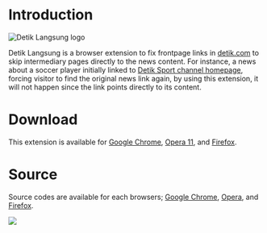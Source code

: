# Introduction #

![Detik Langsung logo](https://static.addons.mozilla.net/user-media/previews/thumbs/53/53586.png)

Detik Langsung is a browser extension to fix frontpage links in [detik.com](http://detik.com) to skip intermediary pages directly to the news content. For instance, a news about a soccer player initially linked to [Detik Sport channel homepage](http://www.detiksport.com/), forcing visitor to find the original news link again, by using this extension, it will not happen since the link points directly to its content.

# Download #

This extension is available for [Google Chrome](https://chrome.google.com/webstore/detail/ofbllkicbbbemdghnodmokhjpegnodok), [Opera 11](https://addons.opera.com/addons/extensions/details/detik-langsung/), and [Firefox](https://addons.mozilla.org/en-US/firefox/addon/detik-langsung/).

# Source #

Source codes are available for each browsers; [Google Chrome](https://github.com/dodysw/dodysw-hg/tree/master/ChromeExtension/detik_langsung), [Opera](https://github.com/dodysw/dodysw-hg/tree/master/OperaExtensions/detik_langsung/), and [Firefox](https://github.com/dodysw/dodysw-hg/tree/master/FirefoxExtensions/detik_langsung/).

[![](https://developer.chrome.com/webstore/images/ChromeWebStore_Badge_v2_206x58.png)](https://chrome.google.com/webstore/detail/ofbllkicbbbemdghnodmokhjpegnodok)
